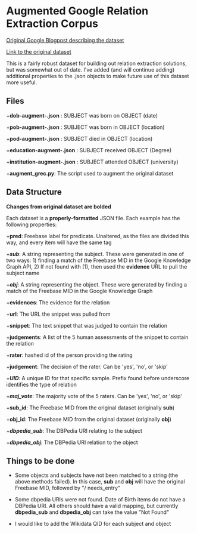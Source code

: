 # Augmented Google Relation Extraction Corpus
[Original Google Blogpost describing the dataset](https://ai.googleblog.com/2013/04/50000-lessons-on-how-to-read-relation.html)

[Link to the original dataset](https://code.google.com/archive/p/relation-extraction-corpus/)

This is a fairly robust dataset for building out relation extraction solutions, but was somewhat out of date. I've added (and will continue adding) additional properties to the .json objects to make future use of this dataset more useful. 

## Files

+**dob-augment-.json** : SUBJECT was born on OBJECT (date)

+**pob-augment-.json** : SUBJECT was born in OBJECT (location)

+**pod-augment-.json** : SUBJECT died in OBJECT (location)

+**education-augment-.json** : SUBJECT received OBJECT (Degree)

+**institution-augment-.json** : SUBJECT attended OBJECT (university)

+**augment_grec.py**: The script used to augment the original dataset

## Data Structure
**Changes from original dataset are bolded**

Each dataset is a **properly-formatted**  JSON file. Each example has the following properties:

+__pred__: Freebase label for predicate. Unaltered, as the files are divided this way, and every item will have the same tag

+***sub***: A string representing the subject. These were generated in one of two ways: 1) finding a match of the Freebase MID in the Google Knowledge Graph API, 2) If not found with (1), then used the __evidence__ URL to pull the subject name

+***obj***: A string representing the object. These were generated by finding a match of the Freebase MID in the Google Knowledge Graph

+__evidences__: The evidence for the relation

  +__url__: The URL the snippet was pulled from
  
  +__snippet__: The text snippet that was judged to contain the relation
  
+__judgements__: A list of the 5 human assessments of the snippet to contain the relation

  +__rater__: hashed id of the person providing the rating
  
  +__judgement__: The decision of the rater. Can be 'yes', 'no', or 'skip'
  
+***UID***: A unique ID for that specific sample. Prefix found before underscore identifies the type of relation

+***maj_vote***: The majority vote of the 5 raters. Can be 'yes', 'no', or 'skip'

+__sub_id__: The Freebase MID from the original dataset (originally __sub__)

+__obj_id__: The Freebase MID from the original dataset (originally __obj__)

+***dbpedia_sub***: The DBPedia URI relating to the subject

+***dbpedia_obj***: The DBPedia URI relation to the object

## Things to be done

+ Some objects and subjects have not been matched to a string (the above methods failed). In this case, __sub__ and __obj__ will have the original Freebase MID, followed by "/ needs_entry"

+ Some dbpedia URIs were not found. Date of Birth items do not have a DBPedia URI. All others should have a valid mapping, but currently __dbpedia_sub__ and __dbpedia_obj__ can take the value "Not Found"

+ I would like to add the Wikidata QID for each subject and object
